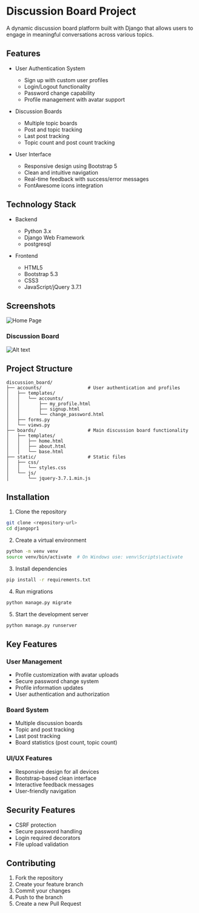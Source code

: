 # Discussion Board Project

A dynamic discussion board platform built with Django that allows users to engage in meaningful conversations across various topics.

## Features

- User Authentication System
  - Sign up with custom user profiles
  - Login/Logout functionality
  - Password change capability
  - Profile management with avatar support

- Discussion Boards
  - Multiple topic boards
  - Post and topic tracking
  - Last post tracking
  - Topic count and post count tracking

- User Interface
  - Responsive design using Bootstrap 5
  - Clean and intuitive navigation
  - Real-time feedback with success/error messages
  - FontAwesome icons integration

## Technology Stack

- Backend
  - Python 3.x
  - Django Web Framework
  - postgresql

- Frontend
  - HTML5
  - Bootstrap 5.3
  - CSS3
  - JavaScript/jQuery 3.7.1

## Screenshots


![Home Page](discussion_board/screenshots/main.jpeg)

### Discussion Board
![Alt text](discussion_board/screenshots/2.jpeg)


## Project Structure

```
discussion_board/
├── accounts/                 # User authentication and profiles
│   ├── templates/
│   │   └── accounts/
│   │       ├── my_profile.html
│   │       ├── signup.html
│   │       └── change_password.html
│   ├── forms.py
│   └── views.py
├── boards/                   # Main discussion board functionality
│   ├── templates/
│   │   ├── home.html
│   │   ├── about.html
│   │   └── base.html
├── static/                   # Static files
│   ├── css/
│   │   └── styles.css
│   └── js/
│       └── jquery-3.7.1.min.js
```

## Installation

1. Clone the repository
```bash
git clone <repository-url>
cd djangopr1
```

2. Create a virtual environment
```bash
python -m venv venv
source venv/bin/activate  # On Windows use: venv\Scripts\activate
```

3. Install dependencies
```bash
pip install -r requirements.txt
```

4. Run migrations
```bash
python manage.py migrate
```

5. Start the development server
```bash
python manage.py runserver
```

## Key Features

### User Management
- Profile customization with avatar uploads
- Secure password change system
- Profile information updates
- User authentication and authorization

### Board System
- Multiple discussion boards
- Topic and post tracking
- Last post tracking
- Board statistics (post count, topic count)

### UI/UX Features
- Responsive design for all devices
- Bootstrap-based clean interface
- Interactive feedback messages
- User-friendly navigation

## Security Features

- CSRF protection
- Secure password handling
- Login required decorators
- File upload validation

## Contributing

1. Fork the repository
2. Create your feature branch
3. Commit your changes
4. Push to the branch
5. Create a new Pull Request

